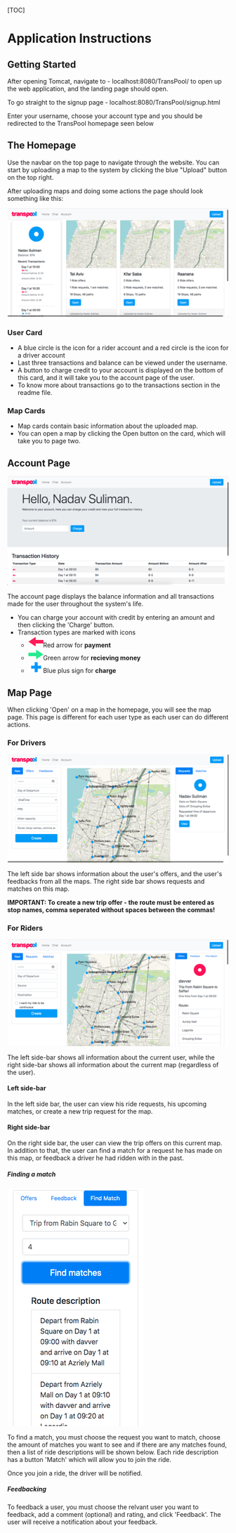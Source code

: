 [TOC]

# Application Instructions

## Getting Started

After opening Tomcat, navigate to - localhost:8080/TransPool/ to open up the web application, and the landing page should open.

To go straight to the signup page - localhost:8080/TransPool/signup.html

Enter your username, choose your account type and you should be redirected to the TransPool homepage seen below

## The Homepage

Use the navbar on the top page to navigate through the website. You can start by uploading a map to the system by clicking the blue "Upload" button on the top right.

After uploading maps and doing some actions the page should look something like this:

![homepage2](images/homepage2.png?lastModify=1596632116)

### User Card

- A blue circle is the icon for a rider account and a red circle is the icon for a driver account
- Last three transactions and balance can be viewed under the username.
- A button to charge credit to your account is displayed on the bottom of this card, and it will take you to the account page of the user.
- To know more about transactions go to the transactions section in the readme file.

### Map Cards

- Map cards contain basic information about the uploaded map.
- You can open a map by clicking the Open button on the card, which will take you to page two.



## Account Page

![account](images/account.png)



The account page displays the balance information and all transactions made for the user throughout the system's life.

- You can charge your account with credit by entering an amount and then clicking the 'Charge' button.
- Transaction types are marked with icons
  - ![pay](images/pay.svg)Red arrow for **payment**
  - ![receive](images/receive.svg)Green arrow for **recieving money**
  - ![charge](images/charge.svg)Blue plus sign for **charge**



## Map Page

When clicking 'Open' on a map in the homepage, you will see the map page. This page is different for each user type as each user can do different actions.

### For Drivers

![driver-map](images/driver-map.png)

The left side bar shows information about the user's offers, and the user's feedbacks from all the maps. The right side bar shows requests and matches on this map.

**IMPORTANT: To create a new trip offer - the route must be entered as stop names, comma seperated without spaces between the commas!**



### For Riders

![rider-map](images/rider-map.png)

The left side-bar shows all information about the current user, while the right side-bar shows all information about the current map (regardless of the user).

#### Left side-bar

In the left side bar, the user can view his ride requests, his upcoming matches, or create a new trip request for the map.

#### Right side-bar

On the right side bar, the user can view the trip offers on this current map. In addition to that, the user can find a match for a request he has made on this map, or feedback a driver he had ridden with in the past.

##### Finding a match

![find-a-match](images/find-a-match.png)

To find a match, you must choose the request you want to match, choose the amount of matches you want to see and if there are any matches found, then a list of ride descriptions will be shown below. Each ride description has a button 'Match' which will allow you to join the ride.

Once you join a ride, the driver will be notified.

##### Feedbacking

To feedback a user, you must choose the relvant user you want to feedback, add a comment (optional) and rating, and click 'Feedback'. The user will receive a notification about your feedback.
